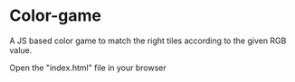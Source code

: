 # Color-game
A JS based color game to match the right tiles according to the given RGB value.

Open the "index.html"  file in your browser
